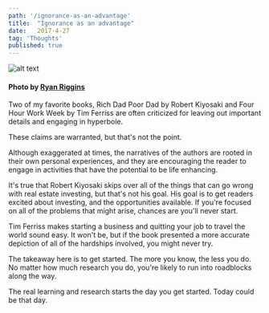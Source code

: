 ```yaml
---
path: '/ignorance-as-an-advantage'
title:  "Ignorance as an advantage"
date:   2017-4-27
tag: 'Thoughts'
published: true
---
```

[banner]:/img/posts/2017-04-27/banner.jpg

![alt text](./banner.jpg)

#### Photo by [Ryan Riggins](https://unsplash.com/@ryan_riggins)

Two of my favorite books, Rich Dad Poor Dad by Robert Kiyosaki and Four Hour Work Week by Tim Ferriss are often criticized for leaving out important details and engaging in hyperbole.

These claims are warranted, but that's not the point.

Although exaggerated at times, the narratives of the authors are rooted in their own personal experiences, and they are encouraging the reader to engage in activities that have the potential to be life enhancing.

It's true that Robert Kiyosaki skips over all of the things that can go wrong with real estate investing, but that's not his goal.  His goal is to get readers excited about investing, and the opportunities available.  If you're focused on all of the problems that might arise, chances are you'll never start.

Tim Ferriss makes starting a business and quitting your job to travel the world sound easy. It won't be, but if the book presented a more accurate depiction of all of the hardships involved, you might never try.

The takeaway here is to get started.  The more you know, the less you do.  No matter how much research you do, you're likely to run into roadblocks along the way.

The real learning and research starts the day you get started. Today could be that day.
